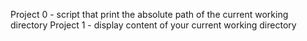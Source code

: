 Project 0 - script that print the absolute path of the current working directory
Project 1 - display content of your current working directory
